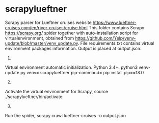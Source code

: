 # scrapylueftner
Scrapy parser for Lueftner cruises website https://www.lueftner-cruises.com/en/river-cruises/cruise.html
This folder contains Scrapy https://scrapy.org/ spider together with auto-installation script for virtualenvironment, obtained from https://github.com/Yelp/venv-update/blob/master/venv_update.py. File requirements.txt contains virtual environment packages information. Output is placed at output.json.

1. 
Virtual environment automatic initialization. Python 3.4+. python3 venv-update.py venv= scrapylueftner pip-command= pip install pip==18.0

2. 
Activate the virtual environment for Scrapy, source ./scrapylueftner/bin/activate

3. 
Run the spider, scrapy crawl lueftner-cruises -o output.json
